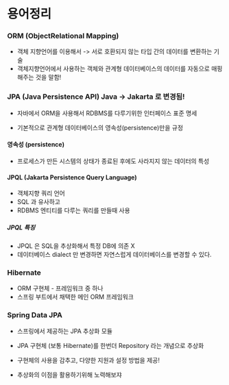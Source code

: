 # 용어정리 

### ORM (ObjectRelational Mapping)

- 객체 지향언어를 이용해서 -> 서로 호환되지 않는 타입 간의 데이터를 변환하는 기술
- 객체지향언어에서 사용하는 객체와 관계형 데이터베이스의 데이터를 자동으로 매핑해주는 것을 말함!


### JPA (Java Persistence API) Java -> Jakarta 로 변경됨!
- 자바에서 ORM을 사용해서 RDBMS를 다루기위한 인터페이스 표준 명세 

- 기본적으로 관계형 데이터베이스의 영속성(persistence)만을 규정 

#### 영속성 (persistence)
- 프로세스가 만든 시스템의 상태가 종료된 후에도 사라지지 않는 데이터의 특성

#### JPQL (Jakarta Persistence Query Language)
- 객체지향 쿼리 언어
- SQL 과 유사하고 
- RDBMS 엔티티를 다루는 쿼리를 만들때 사용 

##### JPQL 특징 
- JPQL 은 SQL을 추상화해서 특정 DB에 의존 X
- 데이터베이스 dialect 만 변경하면 자연스럽게 데이터베이스를 변경할 수 있다.

### Hibernate 
- ORM 구현체 - 프레임워크 중 하나 
- 스프링 부트에서 채택한 메인 ORM 프레임워크 


### Spring Data JPA
- 스프링에서 제공하는 JPA 추상화 모듈 
- JPA 구현체 (보통 Hibernate)를 한번더 Repository 라는 개념으로 추상화 
- 구현체의 사용을 감추고, 다양한 지원과 설정 방법을 제공!

- 추상화의 이점을 활용하기위해 노력해보쟈

